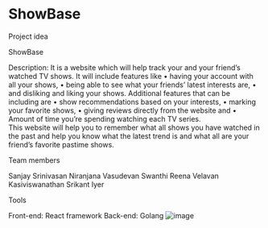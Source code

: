 # ShowBase
Project idea 

ShowBase

Description:
 It is a website which will help track your and your friend’s watched TV shows.
It will include features like 
•	having your account with all your shows, 
•	being able to see what your friends’ latest interests are, 
•	and disliking and liking your shows.
Additional features that can be including are 
•	show recommendations based on your interests, 
•	marking your favorite shows, 
•	giving reviews directly from the website and 
•	Amount of time you’re spending watching each TV series.  
This website will help you to remember what all shows you have watched in the past and help you know what the latest trend is and what all are your friend’s favorite pastime shows.

Team members

Sanjay Srinivasan
Niranjana Vasudevan
Swanthi Reena Velavan
Kasiviswanathan Srikant Iyer


Tools

Front-end: React framework
Back-end: Golang
![image](https://user-images.githubusercontent.com/30584808/149609440-3a09faf4-1a48-4645-85ea-61070e2a11c5.png)
